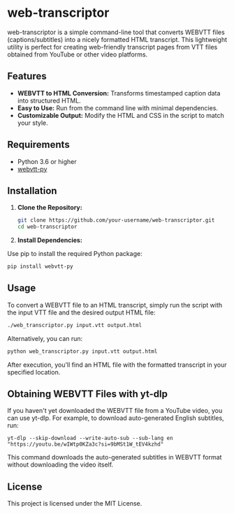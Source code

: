 # web-transcriptor

web-transcriptor is a simple command-line tool that converts WEBVTT files (captions/subtitles) into a nicely formatted HTML transcript. This lightweight utility is perfect for creating web-friendly transcript pages from VTT files obtained from YouTube or other video platforms.

## Features

- **WEBVTT to HTML Conversion:** Transforms timestamped caption data into structured HTML.
- **Easy to Use:** Run from the command line with minimal dependencies.
- **Customizable Output:** Modify the HTML and CSS in the script to match your style.

## Requirements

- Python 3.6 or higher
- [webvtt-py](https://pypi.org/project/webvtt-py/)

## Installation

1. **Clone the Repository:**

   ```bash
   git clone https://github.com/your-username/web-transcriptor.git
   cd web-transcriptor
   ```

2. **Install Dependencies:**

Use pip to install the required Python package:

   ```bash
   pip install webvtt-py
   ```

## Usage

To convert a WEBVTT file to an HTML transcript, simply run the script with the input VTT file and the desired output HTML file:

```bash
./web_transcriptor.py input.vtt output.html
```

Alternatively, you can run:

```bash
python web_transcriptor.py input.vtt output.html
```

After execution, you'll find an HTML file with the formatted transcript in your specified location.

## Obtaining WEBVTT Files with yt-dlp

If you haven't yet downloaded the WEBVTT file from a YouTube video, you can use yt-dlp. For example, to download auto-generated English subtitles, run:

```
yt-dlp --skip-download --write-auto-sub --sub-lang en "https://youtu.be/wIWtp0KZa3c?si=9bMSt1W_tEV4kzhd"
```

This command downloads the auto-generated subtitles in WEBVTT format without downloading the video itself.

## License

This project is licensed under the MIT License.
